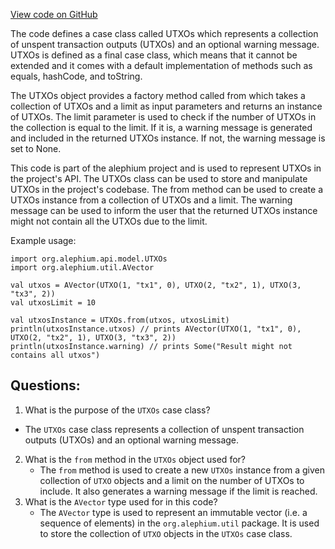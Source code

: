 [View code on GitHub](https://github.com/alephium/alephium/blob/master/api/src/main/scala/org/alephium/api/model/UTXOs.scala)

The code defines a case class called UTXOs which represents a collection of unspent transaction outputs (UTXOs) and an optional warning message. UTXOs is defined as a final case class, which means that it cannot be extended and it comes with a default implementation of methods such as equals, hashCode, and toString.

The UTXOs object provides a factory method called from which takes a collection of UTXOs and a limit as input parameters and returns an instance of UTXOs. The limit parameter is used to check if the number of UTXOs in the collection is equal to the limit. If it is, a warning message is generated and included in the returned UTXOs instance. If not, the warning message is set to None.

This code is part of the alephium project and is used to represent UTXOs in the project's API. The UTXOs class can be used to store and manipulate UTXOs in the project's codebase. The from method can be used to create a UTXOs instance from a collection of UTXOs and a limit. The warning message can be used to inform the user that the returned UTXOs instance might not contain all the UTXOs due to the limit. 

Example usage:

```
import org.alephium.api.model.UTXOs
import org.alephium.util.AVector

val utxos = AVector(UTXO(1, "tx1", 0), UTXO(2, "tx2", 1), UTXO(3, "tx3", 2))
val utxosLimit = 10

val utxosInstance = UTXOs.from(utxos, utxosLimit)
println(utxosInstance.utxos) // prints AVector(UTXO(1, "tx1", 0), UTXO(2, "tx2", 1), UTXO(3, "tx3", 2))
println(utxosInstance.warning) // prints Some("Result might not contains all utxos")
```
## Questions: 
 1. What is the purpose of the `UTXOs` case class?
   - The `UTXOs` case class represents a collection of unspent transaction outputs (UTXOs) and an optional warning message.
2. What is the `from` method in the `UTXOs` object used for?
   - The `from` method is used to create a new `UTXOs` instance from a given collection of `UTXO` objects and a limit on the number of UTXOs to include. It also generates a warning message if the limit is reached.
3. What is the `AVector` type used for in this code?
   - The `AVector` type is used to represent an immutable vector (i.e. a sequence of elements) in the `org.alephium.util` package. It is used to store the collection of `UTXO` objects in the `UTXOs` case class.